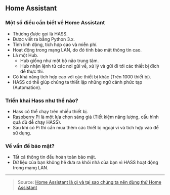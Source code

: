 ## Home Assistant

### Một số điều cần biết về Home Assistant
- Thường được gọi là HASS.
- Được viết ra bằng Python 3.x.
- Tính linh động, tích hợp cao và miễn phí.
- Hoạt động trong mạng LAN, do đó tính bảo mật thông tin cao.
- Là một Hub.
  + Hub giống như một bộ não trung tâm.
  + Hub nhận lệnh từ các nơi gửi về, xử lý và gửi đi tới các thiết bị đích để thực thi.
- Có khả năng tích hợp cao với các thiết bị khác (Trên 1000 thiết bị).
- HASS có thể giúp chúng ta thiết lập những ngữ cảnh phức tạp (Automation).

### Triển khai Hass như thế nào?
- Hass có thể chạy trên nhiều thiết bị.
- [Raspberry Pi](https://github.com/dangtu3008/Note/blob/master/Raspberry-Pi.md) là một lựa chọn sáng giá (Tiết kiệm năng lượng, cấu hình quá đủ để chạy HASS).
- Sau khi có Pi thì cần mua thêm các thiết bị ngoại vi và tích hợp vào để sử dụng.

### Về vấn đề bảo mật?
- Tất cả thông tin đều hoàn toàn bảo mật.
- Dữ liệu của bạn không hề đưa ra khỏi nhà của bạn vì HASS hoạt động trong mạng LAN.
---
>Source: [Home Assistant là gì và tại sao chúng ta nên dùng thử Home Assistant](http://lbminhautomation.com/home-assistant-la-gi.html)
